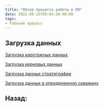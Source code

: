 ```yaml
---
title: "Обзор процесса работы в ПО"
date: 2022-08-15T09:03:20-08:00
tags:
- Рабочий процесс
---
```


## Загрузка данных

[Загрузка каротажных данных](Обзор%20процесса%20работы/Загрузка%20каротажных%20данных.md)

[Загрузка керновых данных](Обзор%20процесса%20работы/Загрузка%20керновых%20данных.md)

[Загрузка данных стратиграфии](Обзор%20процесса%20работы/Загрузка%20данных%20стратиграфии.md)

[Загрузка данных в определенную скважину](Обзор%20процесса%20работы/Загрузка%20данных%20в%20определенную%20скважину.md)

## Назад:

